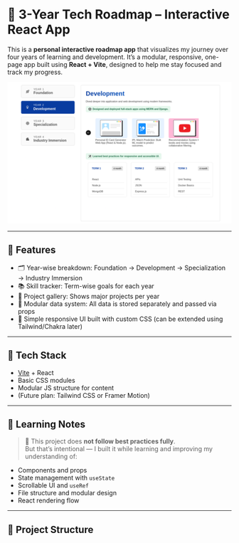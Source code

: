 # 🎯 3-Year Tech Roadmap – Interactive React App

This is a **personal interactive roadmap app** that visualizes my journey over four years of learning and development. It’s a modular, responsive, one-page app built using **React + Vite**, designed to help me stay focused and track my progress.

![Preview](https://github.com/DharmikUmretiya/MyRoadmap/blob/main/public/preview.png)

---

## 📌 Features

- 🗂 Year-wise breakdown: Foundation → Development → Specialization → Industry Immersion  
- 📚 Skill tracker: Term-wise goals for each year  
- 🧩 Project gallery: Shows major projects per year  
- 📎 Modular data system: All data is stored separately and passed via props  
- 🎨 Simple responsive UI built with custom CSS (can be extended using Tailwind/Chakra later)

---

## 🧱 Tech Stack

- [Vite](https://vitejs.dev/) + React
- Basic CSS modules
- Modular JS structure for content
- (Future plan: Tailwind CSS or Framer Motion)

---

## 🧠 Learning Notes

> 🔰 This project does **not follow best practices fully**.  
> But that’s intentional — I built it while learning and improving my understanding of:
- Components and props
- State management with `useState`
- Scrollable UI and `useRef`
- File structure and modular design
- React rendering flow

---

## 📂 Project Structure

